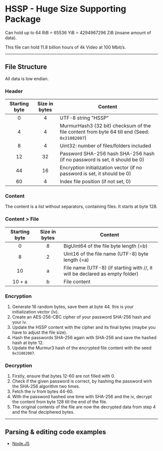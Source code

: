 # HSSP - Huge Size Supporting Package

Can hold up to 64 RiB = 65536 YiB = 4294967296 ZiB (insane amount of data).

This file can hold 11.8 billion hours of 4k Video at 100 Mbit/s.

---
## File Structure

All data is low endian.

### Header
| Starting byte | Size in bytes | Content                                                                    |
|:-------------:|:-------------:|----------------------------------------------------------------------------|
|       0       |       4       | UTF-8 string "HSSP"                                                        |
|       4       |       4       | MurmurHash3 (32 bit) checksum of the file content from byte 64 till end (Seed: `0x31082007`)    |
|       8       |       4       | Uint32: number of files/folders included                                   |
|       12      |       32      | Password SHA-256 hash SHA-256 hash (if no password is set, it should be 0) |
|       44      |       16      | Encryption initialization vector (if no password is set, it should be 0)   |
|       60      |       4       | Index file position (if not set, 0)                                        |

### Content

The content is a list without separators, containing files. It starts at byte 128.

### Content > File

| Starting byte | Size in bytes | Content                                                                      |
|:-------------:|:-------------:|------------------------------------------------------------------------------|
|       0       |       8       | BigUint64 of the file byte length (=b)                                       |
|       8       |       2       | Uint16 of the file name (UTF-8) byte length (=a)                             |
|       10      |       a       | File name (UTF-8) (if starting with //, it will be declared as empty folder) |
|     10 + a    |       b       | File content                                                                 |

### Encryption
1. Generate 16 random bytes, save them at byte 44. Ihis is your initialization vector (iv).
2. Create an AES-256-CBC cipher of your password SHA-256 hash and your iv.
3. Update the HSSP content with the cipher and its final bytes (maybe you have to adjust the file size).
4. Hash the passwords SHA-256 again with SHA-256 and save the hashed hash at byte 12.
5. Update the Murmur3 hash of the encrypted file content with the seed `0x31082007`.

### Decryption
1. Firstly, ensure that bytes 12-60 are not filled with 0.
2. Check if the given password is correct, by hashing the password wirh the SHA-256 algorithm two times.
3. Fetch the iv from bytes 44-60.
4. With the password hashed one time with SHA-256 and the iv, decrypt the content from byte 128 till the end of the file.
5. The original contents of the file are now the decrypted data from step 4 and the final deciphered bytes.

---
## Parsing & editing code examples

- [Node.JS](https://github.com/Le0X8/HSSP/tree/nodejs)
